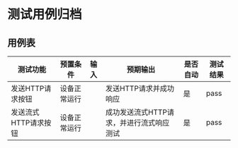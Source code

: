 # 测试用例归档

## 用例表

| 测试功能             | 预置条件     | 输入 | 预期输出                                 | 是否自动 | 测试结果 |
| -------------------- | ------------ | ---- | ---------------------------------------- | -------- | -------- |
| 发送HTTP请求按钮     | 设备正常运行 |      | 发送HTTP请求并成功响应                   | 是       | pass     |
| 发送流式HTTP请求按钮 | 设备正常运行 |      | 成功发送流式HTTP请求，并进行流式响应测试 | 是       | pass     |
